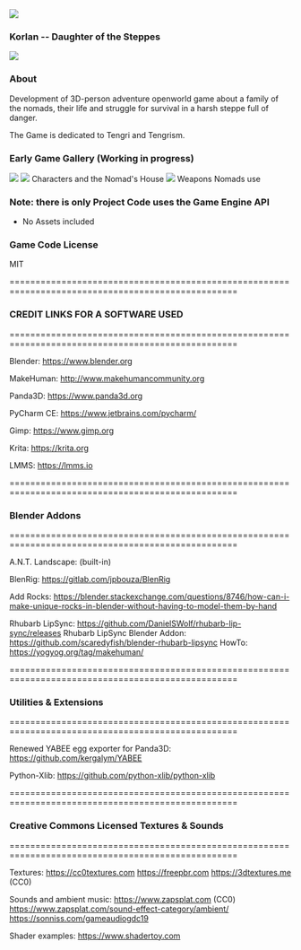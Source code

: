 <img src="http://www.redeyedman.ru/static/images/korlan///korlan_logo_tengri.png" />

### Korlan -- Daughter of the Steppes ###
<img src="https://i.imgur.com/JZ7SrEd.png" />

### About ###
Development of 3D-person adventure openworld game about a family of the nomads, their life and struggle for survival in a harsh steppe full of danger.

The Game is dedicated to Tengri and Tengrism.

### Early Game Gallery (Working in progress) ###

<img src="https://i.imgur.com/Fm1SKOj.jpg" />
<img src="https://i.imgur.com/aNyrjSd.jpg" />
 Characters and the Nomad's House

<img src="https://i.imgur.com/CYPivTC.jpg" />
 Weapons Nomads use

### Note: there is only Project Code uses the Game Engine API ###
* No Assets included

### Game Code License ###

MIT

==================================================================================================

### CREDIT LINKS FOR A SOFTWARE USED ###

==================================================================================================

Blender: https://www.blender.org

MakeHuman: http://www.makehumancommunity.org

Panda3D: https://www.panda3d.org

PyCharm CE: https://www.jetbrains.com/pycharm/

Gimp: https://www.gimp.org

Krita: https://krita.org

LMMS: https://lmms.io

==================================================================================================

### Blender Addons ###

==================================================================================================

A.N.T. Landscape: (built-in)

BlenRig: https://gitlab.com/jpbouza/BlenRig

Add Rocks: https://blender.stackexchange.com/questions/8746/how-can-i-make-unique-rocks-in-blender-without-having-to-model-them-by-hand

Rhubarb LipSync: https://github.com/DanielSWolf/rhubarb-lip-sync/releases
Rhubarb LipSync Blender Addon: https://github.com/scaredyfish/blender-rhubarb-lipsync
HowTo: https://yogyog.org/tag/makehuman/

==================================================================================================

### Utilities & Extensions ###

==================================================================================================

Renewed YABEE egg exporter for Panda3D: https://github.com/kergalym/YABEE

Python-Xlib: https://github.com/python-xlib/python-xlib

==================================================================================================

### Creative Commons Licensed Textures & Sounds ###

==================================================================================================

Textures:
         https://cc0textures.com
         https://freepbr.com
         https://3dtextures.me (CC0)

Sounds and ambient music:
                          https://www.zapsplat.com (CC0)
                          https://www.zapsplat.com/sound-effect-category/ambient/  
                          https://sonniss.com/gameaudiogdc19

Shader examples:
                https://www.shadertoy.com
        